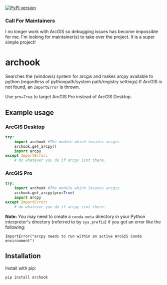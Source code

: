 [![PyPI version](https://badge.fury.io/py/archook.svg)](https://badge.fury.io/py/archook)


### Call For Maintainers
I no longer work with ArcGIS so debugging issues has become impossible for me.
I'm looking for maintainer(s) to take over the project. It is a super simple project!


# archook
Searches the (windows) system for arcgis and makes arcpy available to python (regardless of pythonpath/system path/registry settings)
If ArcGIS is not found, an `ImportError` is thrown.

Use `pro=True` to target ArcGIS Pro instead of ArcGIS Desktop.

## Example usage

### ArcGIS Desktop
```python
try:
    import archook #The module which locates arcgis
    archook.get_arcpy()
    import arcpy
except ImportError:
    # do whatever you do if arcpy isnt there.
```
### ArcGIS Pro
```python
try:
    import archook #The module which locates arcgis
    archook.get_arcpy(pro=True)
    import arcpy
except ImportError:
    # do whatever you do if arcpy isnt there.
```

**Note:** You may need to create a `conda-meta` directory in your Python interpreter's directory (referred to by `sys.prefix`) if you get an error like the following:

```
ImportError("arcpy needs to run within an active ArcGIS Conda environment")
```

## Installation

Install with pip:

    pip install archook
